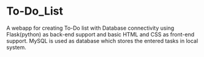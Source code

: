 # To-Do_List
A webapp for creating To-Do list with Database connectivity using Flask(python) as back-end support and basic HTML and CSS as front-end support. 
MySQL is used as database which stores the entered tasks in local system.
